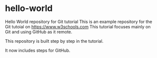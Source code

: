 # hello-world
Hello World repository for Git tutorial
This is an example repository for the Git tutoial on https://www.w3schools.com
This tutorial focuses mainly on Git and using GitHub as it remote.

This repository is built step by step in the tutorial.

It now includes steps for GitHub.
